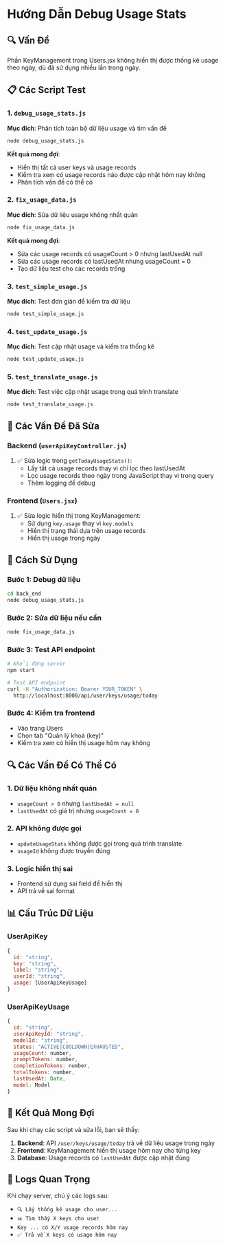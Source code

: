 # Hướng Dẫn Debug Usage Stats

## 🔍 Vấn Đề
Phần KeyManagement trong Users.jsx không hiển thị được thống kê usage theo ngày, dù đã sử dụng nhiều lần trong ngày.

## 📋 Các Script Test

### 1. `debug_usage_stats.js`
**Mục đích**: Phân tích toàn bộ dữ liệu usage và tìm vấn đề
```bash
node debug_usage_stats.js
```

**Kết quả mong đợi**:
- Hiển thị tất cả user keys và usage records
- Kiểm tra xem có usage records nào được cập nhật hôm nay không
- Phân tích vấn đề có thể có

### 2. `fix_usage_data.js`
**Mục đích**: Sửa dữ liệu usage không nhất quán
```bash
node fix_usage_data.js
```

**Kết quả mong đợi**:
- Sửa các usage records có usageCount > 0 nhưng lastUsedAt null
- Sửa các usage records có lastUsedAt nhưng usageCount = 0
- Tạo dữ liệu test cho các records trống

### 3. `test_simple_usage.js`
**Mục đích**: Test đơn giản để kiểm tra dữ liệu
```bash
node test_simple_usage.js
```

### 4. `test_update_usage.js`
**Mục đích**: Test cập nhật usage và kiểm tra thống kê
```bash
node test_update_usage.js
```

### 5. `test_translate_usage.js`
**Mục đích**: Test việc cập nhật usage trong quá trình translate
```bash
node test_translate_usage.js
```

## 🔧 Các Vấn Đề Đã Sửa

### Backend (`userApiKeyController.js`)
1. ✅ Sửa logic trong `getTodayUsageStats()`:
   - Lấy tất cả usage records thay vì chỉ lọc theo lastUsedAt
   - Lọc usage records theo ngày trong JavaScript thay vì trong query
   - Thêm logging để debug

### Frontend (`Users.jsx`)
1. ✅ Sửa logic hiển thị trong KeyManagement:
   - Sử dụng `key.usage` thay vì `key.models`
   - Hiển thị trạng thái dựa trên usage records
   - Hiển thị usage trong ngày

## 🚀 Cách Sử Dụng

### Bước 1: Debug dữ liệu
```bash
cd back_end
node debug_usage_stats.js
```

### Bước 2: Sửa dữ liệu nếu cần
```bash
node fix_usage_data.js
```

### Bước 3: Test API endpoint
```bash
# Khởi động server
npm start

# Test API endpoint
curl -H "Authorization: Bearer YOUR_TOKEN" \
  http://localhost:8000/api/user/keys/usage/today
```

### Bước 4: Kiểm tra frontend
- Vào trang Users
- Chọn tab "Quản lý khoá (key)"
- Kiểm tra xem có hiển thị usage hôm nay không

## 🔍 Các Vấn Đề Có Thể Có

### 1. Dữ liệu không nhất quán
- `usageCount > 0` nhưng `lastUsedAt = null`
- `lastUsedAt` có giá trị nhưng `usageCount = 0`

### 2. API không được gọi
- `updateUsageStats` không được gọi trong quá trình translate
- `usageId` không được truyền đúng

### 3. Logic hiển thị sai
- Frontend sử dụng sai field để hiển thị
- API trả về sai format

## 📊 Cấu Trúc Dữ Liệu

### UserApiKey
```javascript
{
  id: "string",
  key: "string",
  label: "string",
  userId: "string",
  usage: [UserApiKeyUsage]
}
```

### UserApiKeyUsage
```javascript
{
  id: "string",
  userApiKeyId: "string",
  modelId: "string",
  status: "ACTIVE|COOLDOWN|EXHAUSTED",
  usageCount: number,
  promptTokens: number,
  completionTokens: number,
  totalTokens: number,
  lastUsedAt: Date,
  model: Model
}
```

## 🎯 Kết Quả Mong Đợi

Sau khi chạy các script và sửa lỗi, bạn sẽ thấy:

1. **Backend**: API `/user/keys/usage/today` trả về dữ liệu usage trong ngày
2. **Frontend**: KeyManagement hiển thị usage hôm nay cho từng key
3. **Database**: Usage records có `lastUsedAt` được cập nhật đúng

## 📝 Logs Quan Trọng

Khi chạy server, chú ý các logs sau:
- `🔍 Lấy thống kê usage cho user...`
- `📊 Tìm thấy X keys cho user`
- `Key ... có X/Y usage records hôm nay`
- `✅ Trả về X keys có usage hôm nay`
